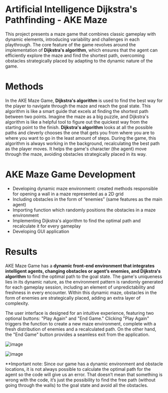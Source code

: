 # Artificial Intelligence Dijkstra's Pathfinding - AKE Maze

This project presents a maze game that combines classic gameplay with dynamic elements, introducing variability and challenges in each playthrough. The core
feature of the game revolves around the implementation of **Dijkstra's algorithm**, which ensures that the agent can efficiently explore the maze and find the 
shortest path, overcoming obstacles strategically placed by adapting to the dynamic nature of the game. 

# Methods
In the AKE Maze Game, **Dijkstra's algorithm** is used to find the best way for the player to navigate through the maze and reach the goal state. This algorithm is like a
smart guide that excels at finding the shortest path between two points. Imagine the maze as a big puzzle, and Dijkstra's algorithm is like a helpful tool to figure out the
quickest way from the starting point to the finish. **Dijkstra's algorithm** looks at all the possible paths and cleverly chooses the one
that gets you from where you are to where you want to go in the least amount of steps. During the game, this algorithm is always working in the background, recalculating the
best path as the player moves. It helps the game's character (the agent) move through the maze, avoiding obstacles strategically placed in its way. 

# AKE Maze Game Development
- Developing dynamic maze environment: created methods responsible for opening a wall in a maze represented as a 2D grid
- Including obstacles in the form of “enemies” (same features as the main agent)
- Importing function which randomly positions the obstacles in a maze environment
- Implementing Dijkstra's algorithm to find the optimal path and recalculate it for every gameplay
- Developing GUI application

# Results
AKE Maze Game has a **dynamic front-end environment that integrates intelligent agents, changing obstacles or agent’s enemies, and Dijkstra's algorithm** to find the
optimal path to the goal state. The game's uniqueness lies in its dynamic nature, as the environment pattern is randomly generated for each gameplay session, including an
element of unpredictability and freshness in every encounter. Within this dynamic maze, obstacles in the form of enemies are strategically placed,
adding an extra layer of complexity.

The user interface is designed for an intuitive experience, featuring two optional buttons: "Play Again" and "End Game." Clicking "Play Again" triggers the function to create a new maze
environment, complete with a fresh distribution of enemies and a recalculated path. On the other hand, the "End Game" button provides a seamless exit from the application.

![image](https://github.com/aaleksandraristic/Reinforcement-Learning-in-Path-Finding---AKE-Maze/assets/140200824/ab531fc7-d62a-460a-8373-ee6da75a96dc)

![image](https://github.com/aaleksandraristic/Reinforcement-Learning-in-Path-Finding---AKE-Maze/assets/140200824/fb7a426f-3e0a-4391-85b8-ee7452d74703)


**Important note: Since our game has a dynamic environment and obstacle locations, it
is not always possible to calculate the optimal path for the agent so the code will give us
an error. That doesn’t mean that something is wrong with the code, it’s just the
possibility to find the free path (without going through the walls) to the goal state and
avoid all the obstacles.


